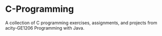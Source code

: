 # C-Programming
A collection of C programming exercises, assignments, and projects from acity-GE1206 Programming with Java.